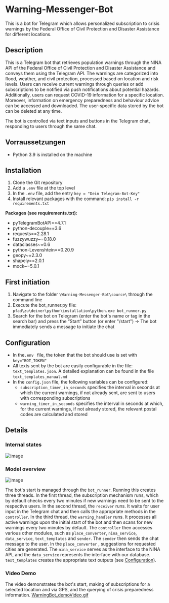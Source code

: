 # Warning-Messenger-Bot
This is a bot for Telegram which allows personalized subscription to crisis warnings by the Federal Office of Civil Protection and Disaster Assistance for different locations.

## Description
This is a Telegram bot that retrieves population warnings through the NINA API of the Federal Office of Civil Protection and Disaster Assistance and conveys them using the Telegram API. The warnings are categorized into flood, weather, and civil protection, processed based on location and risk levels. Users can receive current warnings through queries or add subscriptions to be notified via push notifications about potential hazards. Additionally, users can request COVID-19 information for a specific location. Moreover, information on emergency preparedness and behaviour advice can be accessed and downloaded. The user-specific data stored by the bot can be deleted at any time.

The bot is controlled via text inputs and buttons in the Telegram chat, responding to users through the same chat.

## Vorraussetzungen
- Python 3.9 is installed on the machine

## Installation
1. Clone the Git repository
2. Add a ```.env``` file at the top level
3. In the ```.env``` file, add the entry ```key = "Dein Telegram-Bot-Key"```
4. Install relevant packages with the command: ```pip install -r requirements.txt```

**Packages (see requirements.txt):**
- pyTelegramBotAPI==4.7.1
- python-decouple==3.6
- requests==2.28.1
- fuzzywuzzy~=0.18.0
- dataclasses~=0.6
- python-Levenshtein==0.20.9
- geopy~=2.3.0
- shapely==2.0.1
- mock~=5.0.1

## First initiation
1. Navigate to the folder ```\Warning-Messenger-Bot\source\```  through the command line
2. Execute the bot_runner.py file: ```pfad\zu\deiner\python\installation\python.exe bot_runner.py```
3. Search for the bot on Telegram (enter the bot's name or tag in the search bar) and press the “Start” button (or enter "/start") 
→ The bot immediately sends a message to initiate the chat

## <a name="head1234"></a>Configuration
- In the```.env ``` file, the token that the bot should use is set with ```key="BOT_TOKEN"```
- All texts sent by the bot are easily configurable in the file: ```text_templates.json```. A detailed explanation can be found in the file ```text_templates_manual.md```
- In the `config.json` file,  the following variables can be configured:
    - `subscription_timer_in_seconds` specifies the interval in seconds at which the current warnings, if not already sent, are sent to users with corresponding subscriptions
    - `warning_timer_in_seconds` specifies the interval in seconds at which, for the current warnings, if not already stored, the relevant postal codes are calculated and stored



## Details

### Internal states
![image](https://user-images.githubusercontent.com/118980413/222899837-139ba5fe-0111-4ade-8db3-807b1f0d7614.png)  
  
### Model overview
![image](https://user-images.githubusercontent.com/118980413/224966907-14614975-8076-42b7-aa6c-8fe97cf25bea.png)


The bot's start is managed through the ```bot_runner```. Running this creates three threads. In the first thread, the subscription mechanism runs, which by default checks every two minutes if new warnings need to be sent to the respective users. In the second thread, the ```receiver``` runs. It waits for user input in the Telegram chat and then calls the appropriate methods in the ```controller```. In the third thread, the ```warning_handler``` runs. It processes all active warnings upon the initial start of the bot and then scans for new warnings every two minutes by default. The ```controller``` then accesses various other modules, such as ```place_converter```, ```nina_service```, ```data_service```, ```text_templates``` and ```sender```. The ```sender``` then sends the chat message to the user. In the ```place_converter``` , suggestions for requested cities are generated. The ```nina_service``` serves as the interface to the NINA API, and the ```data_service``` represents the interface with our database. ```text_templates``` creates the appropriate text outputs (see [Configuration](#head1234)).

### Video Demo

The video demonstrates the bot's start, making of subscriptions for a selected location and via GPS, and the querying of crisis preparedness information.
[WarningBot_demoVideo.gif](https://github.com/PEASEC/Warning-Messenger-Bot/blob/c1bac6aadcfc324344c619ac4473d616a1535187/WarningBot_demoVideo.gif)
